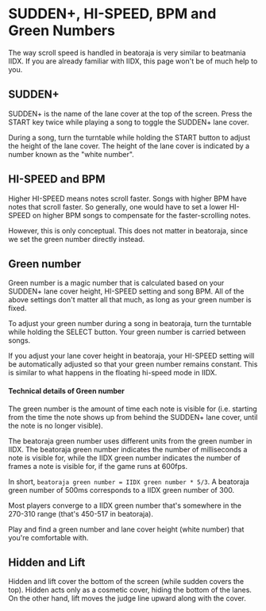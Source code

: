 # SUDDEN+, HI-SPEED, BPM and Green Numbers

The way scroll speed is handled in beatoraja is very similar to beatmania IIDX. If you are already familiar with IIDX, this page won't be of much help to you.

## SUDDEN+

SUDDEN+ is the name of the lane cover at the top of the screen. Press the START key twice while playing a song to toggle the SUDDEN+ lane cover.

During a song, turn the turntable while holding the START button to adjust the height of the lane cover. The height of the lane cover is indicated by a number known as the "white number".

## HI-SPEED and BPM

Higher HI-SPEED means notes scroll faster. Songs with higher BPM have notes that scroll faster. So generally, one would have to set a lower HI-SPEED on higher BPM songs to compensate for the faster-scrolling notes.

However, this is only conceptual. This does not matter in beatoraja, since we set the green number directly instead.

## Green number

Green number is a magic number that is calculated based on your SUDDEN+ lane cover height, HI-SPEED setting and song BPM. All of the above settings don't matter all that much, as long as your green number is fixed.

To adjust your green number during a song in beatoraja, turn the turntable while holding the SELECT button. Your green number is carried between songs.

If you adjust your lane cover height in beatoraja, your HI-SPEED setting will be automatically adjusted so that your green number remains constant. This is similar to what happens in the floating hi-speed mode in IIDX.

#### Technical details of Green number

The green number is the amount of time each note is visible for (i.e. starting from the time the note shows up from behind the SUDDEN+ lane cover, until the note is no longer visible).

The beatoraja green number uses different units from the green number in IIDX. The beatoraja green number indicates the number of milliseconds a note is visible for, while the IIDX green number indicates the number of frames a note is visible for, if the game runs at 600fps.

In short, `beatoraja green number = IIDX green number * 5/3`. A beatoraja green number of 500ms corresponds to a IIDX green number of 300.

Most players converge to a IIDX green number that's somewhere in the 270-310 range (that's 450-517 in beatoraja).

Play and find a green number and lane cover height (white number) that you're comfortable with.


## Hidden and Lift

Hidden and lift cover the bottom of the screen (while sudden covers the top). Hidden acts only as a cosmetic cover, hiding the bottom of the lanes. On the other hand, lift moves the judge line upward along with the cover.



